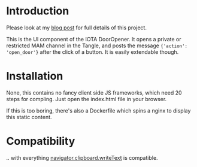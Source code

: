 # Introduction

Please look at my [blog post](https://medium.com/@lukashetzenecker/integrating-my-smart-home-into-the-tangle-d88ae03eb9bb) for full details of this project.

This is the UI component of the IOTA DoorOpener. It opens a private or restricted MAM channel in the Tangle, and posts the message `{'action': 'open_door'}` after the click of a button. It is easily extendable though.

# Installation

None, this contains no fancy client side JS frameworks, which need 20 steps for compling. Just open the index.html file in your browser.

If this is too boring, there's also a Dockerfile which spins a nginx to display this static content.

# Compatibility

.. with everything [navigator.clipboard.writeText](https://developer.mozilla.org/en-US/docs/Web/API/Clipboard/writeText) is compatible.
